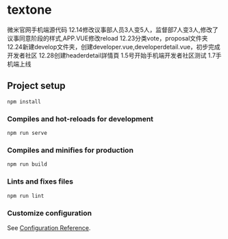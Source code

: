 # textone
微米官网手机端源代码
12.14修改议事部人员3人变5人，监督部7人变3人,修改了议事同意阶段的样式,APP.VUE修改reload
12.23分类vote，proposal文件夹
12.24新建develop文件夹，创建developer.vue,developerdetail.vue，初步完成开发者社区
12.28创建headerdetail詳情頁
1.5号开始手机端开发者社区测试
1.7手机端上线
## Project setup
```
npm install
```

### Compiles and hot-reloads for development
```
npm run serve
```

### Compiles and minifies for production
```
npm run build
```

### Lints and fixes files
```
npm run lint
```

### Customize configuration
See [Configuration Reference](https://cli.vuejs.org/config/).

